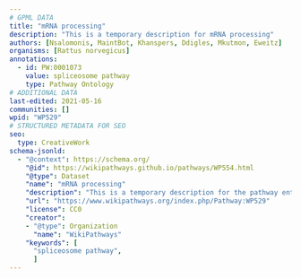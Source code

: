```yaml
---
# GPML DATA
title: "mRNA processing"
description: "This is a temporary description for mRNA processing"
authors: [Nsalomonis, MaintBot, Khanspers, Ddigles, Mkutmon, Eweitz]
organisms: [Rattus norvegicus]
annotations:
  - id: PW:0001073
    value: spliceosome pathway
    type: Pathway Ontology
# ADDITIONAL DATA
last-edited: 2021-05-16
communities: []
wpid: "WP529"
# STRUCTURED METADATA FOR SEO
seo:
  type: CreativeWork
schema-jsonld:
  - "@context": https://schema.org/
    "@id": https://wikipathways.github.io/pathways/WP554.html
    "@type": Dataset
    "name": "mRNA processing"
    "description": "This is a temporary description for the pathway entitled: mRNA processing"
    "url": "https://www.wikipathways.org/index.php/Pathway:WP529"
    "license": CC0
    "creator":
    - "@type": Organization
      "name": "WikiPathways"
    "keywords": [
      "spliceosome pathway",
      ]
---
```

